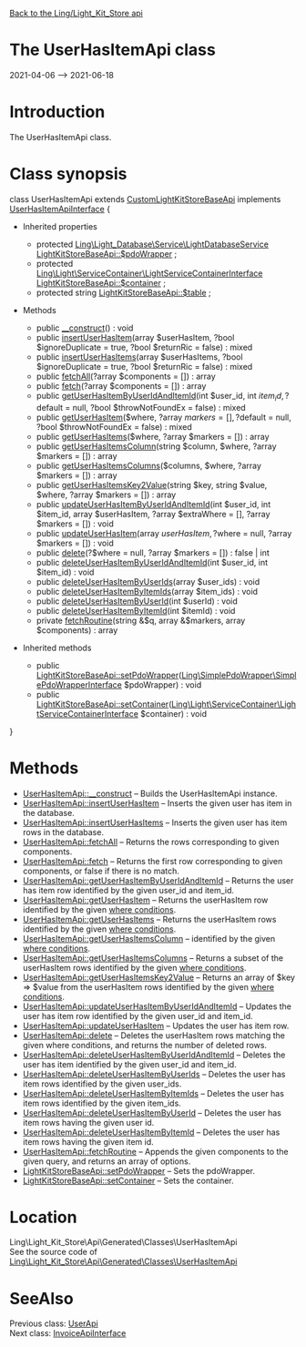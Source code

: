 [Back to the Ling/Light_Kit_Store api](https://github.com/lingtalfi/Light_Kit_Store/blob/master/doc/api/Ling/Light_Kit_Store.md)



The UserHasItemApi class
================
2021-04-06 --> 2021-06-18






Introduction
============

The UserHasItemApi class.



Class synopsis
==============


class <span class="pl-k">UserHasItemApi</span> extends [CustomLightKitStoreBaseApi](https://github.com/lingtalfi/Light_Kit_Store/blob/master/doc/api/Ling/Light_Kit_Store/Api/Custom/Classes/CustomLightKitStoreBaseApi.md) implements [UserHasItemApiInterface](https://github.com/lingtalfi/Light_Kit_Store/blob/master/doc/api/Ling/Light_Kit_Store/Api/Generated/Interfaces/UserHasItemApiInterface.md) {

- Inherited properties
    - protected [Ling\Light_Database\Service\LightDatabaseService](https://github.com/lingtalfi/Light_Database/blob/master/doc/api/Ling/Light_Database/Service/LightDatabaseService.md) [LightKitStoreBaseApi::$pdoWrapper](#property-pdoWrapper) ;
    - protected [Ling\Light\ServiceContainer\LightServiceContainerInterface](https://github.com/lingtalfi/Light/blob/master/doc/api/Ling/Light/ServiceContainer/LightServiceContainerInterface.md) [LightKitStoreBaseApi::$container](#property-container) ;
    - protected string [LightKitStoreBaseApi::$table](#property-table) ;

- Methods
    - public [__construct](https://github.com/lingtalfi/Light_Kit_Store/blob/master/doc/api/Ling/Light_Kit_Store/Api/Generated/Classes/UserHasItemApi/__construct.md)() : void
    - public [insertUserHasItem](https://github.com/lingtalfi/Light_Kit_Store/blob/master/doc/api/Ling/Light_Kit_Store/Api/Generated/Classes/UserHasItemApi/insertUserHasItem.md)(array $userHasItem, ?bool $ignoreDuplicate = true, ?bool $returnRic = false) : mixed
    - public [insertUserHasItems](https://github.com/lingtalfi/Light_Kit_Store/blob/master/doc/api/Ling/Light_Kit_Store/Api/Generated/Classes/UserHasItemApi/insertUserHasItems.md)(array $userHasItems, ?bool $ignoreDuplicate = true, ?bool $returnRic = false) : mixed
    - public [fetchAll](https://github.com/lingtalfi/Light_Kit_Store/blob/master/doc/api/Ling/Light_Kit_Store/Api/Generated/Classes/UserHasItemApi/fetchAll.md)(?array $components = []) : array
    - public [fetch](https://github.com/lingtalfi/Light_Kit_Store/blob/master/doc/api/Ling/Light_Kit_Store/Api/Generated/Classes/UserHasItemApi/fetch.md)(?array $components = []) : array
    - public [getUserHasItemByUserIdAndItemId](https://github.com/lingtalfi/Light_Kit_Store/blob/master/doc/api/Ling/Light_Kit_Store/Api/Generated/Classes/UserHasItemApi/getUserHasItemByUserIdAndItemId.md)(int $user_id, int $item_id, ?$default = null, ?bool $throwNotFoundEx = false) : mixed
    - public [getUserHasItem](https://github.com/lingtalfi/Light_Kit_Store/blob/master/doc/api/Ling/Light_Kit_Store/Api/Generated/Classes/UserHasItemApi/getUserHasItem.md)($where, ?array $markers = [], ?$default = null, ?bool $throwNotFoundEx = false) : mixed
    - public [getUserHasItems](https://github.com/lingtalfi/Light_Kit_Store/blob/master/doc/api/Ling/Light_Kit_Store/Api/Generated/Classes/UserHasItemApi/getUserHasItems.md)($where, ?array $markers = []) : array
    - public [getUserHasItemsColumn](https://github.com/lingtalfi/Light_Kit_Store/blob/master/doc/api/Ling/Light_Kit_Store/Api/Generated/Classes/UserHasItemApi/getUserHasItemsColumn.md)(string $column, $where, ?array $markers = []) : array
    - public [getUserHasItemsColumns](https://github.com/lingtalfi/Light_Kit_Store/blob/master/doc/api/Ling/Light_Kit_Store/Api/Generated/Classes/UserHasItemApi/getUserHasItemsColumns.md)($columns, $where, ?array $markers = []) : array
    - public [getUserHasItemsKey2Value](https://github.com/lingtalfi/Light_Kit_Store/blob/master/doc/api/Ling/Light_Kit_Store/Api/Generated/Classes/UserHasItemApi/getUserHasItemsKey2Value.md)(string $key, string $value, $where, ?array $markers = []) : array
    - public [updateUserHasItemByUserIdAndItemId](https://github.com/lingtalfi/Light_Kit_Store/blob/master/doc/api/Ling/Light_Kit_Store/Api/Generated/Classes/UserHasItemApi/updateUserHasItemByUserIdAndItemId.md)(int $user_id, int $item_id, array $userHasItem, ?array $extraWhere = [], ?array $markers = []) : void
    - public [updateUserHasItem](https://github.com/lingtalfi/Light_Kit_Store/blob/master/doc/api/Ling/Light_Kit_Store/Api/Generated/Classes/UserHasItemApi/updateUserHasItem.md)(array $userHasItem, ?$where = null, ?array $markers = []) : void
    - public [delete](https://github.com/lingtalfi/Light_Kit_Store/blob/master/doc/api/Ling/Light_Kit_Store/Api/Generated/Classes/UserHasItemApi/delete.md)(?$where = null, ?array $markers = []) : false | int
    - public [deleteUserHasItemByUserIdAndItemId](https://github.com/lingtalfi/Light_Kit_Store/blob/master/doc/api/Ling/Light_Kit_Store/Api/Generated/Classes/UserHasItemApi/deleteUserHasItemByUserIdAndItemId.md)(int $user_id, int $item_id) : void
    - public [deleteUserHasItemByUserIds](https://github.com/lingtalfi/Light_Kit_Store/blob/master/doc/api/Ling/Light_Kit_Store/Api/Generated/Classes/UserHasItemApi/deleteUserHasItemByUserIds.md)(array $user_ids) : void
    - public [deleteUserHasItemByItemIds](https://github.com/lingtalfi/Light_Kit_Store/blob/master/doc/api/Ling/Light_Kit_Store/Api/Generated/Classes/UserHasItemApi/deleteUserHasItemByItemIds.md)(array $item_ids) : void
    - public [deleteUserHasItemByUserId](https://github.com/lingtalfi/Light_Kit_Store/blob/master/doc/api/Ling/Light_Kit_Store/Api/Generated/Classes/UserHasItemApi/deleteUserHasItemByUserId.md)(int $userId) : void
    - public [deleteUserHasItemByItemId](https://github.com/lingtalfi/Light_Kit_Store/blob/master/doc/api/Ling/Light_Kit_Store/Api/Generated/Classes/UserHasItemApi/deleteUserHasItemByItemId.md)(int $itemId) : void
    - private [fetchRoutine](https://github.com/lingtalfi/Light_Kit_Store/blob/master/doc/api/Ling/Light_Kit_Store/Api/Generated/Classes/UserHasItemApi/fetchRoutine.md)(string &$q, array &$markers, array $components) : array

- Inherited methods
    - public [LightKitStoreBaseApi::setPdoWrapper](https://github.com/lingtalfi/Light_Kit_Store/blob/master/doc/api/Ling/Light_Kit_Store/Api/Generated/Classes/LightKitStoreBaseApi/setPdoWrapper.md)([Ling\SimplePdoWrapper\SimplePdoWrapperInterface](https://github.com/lingtalfi/SimplePdoWrapper/blob/master/doc/api/Ling/SimplePdoWrapper/SimplePdoWrapperInterface.md) $pdoWrapper) : void
    - public [LightKitStoreBaseApi::setContainer](https://github.com/lingtalfi/Light_Kit_Store/blob/master/doc/api/Ling/Light_Kit_Store/Api/Generated/Classes/LightKitStoreBaseApi/setContainer.md)([Ling\Light\ServiceContainer\LightServiceContainerInterface](https://github.com/lingtalfi/Light/blob/master/doc/api/Ling/Light/ServiceContainer/LightServiceContainerInterface.md) $container) : void

}






Methods
==============

- [UserHasItemApi::__construct](https://github.com/lingtalfi/Light_Kit_Store/blob/master/doc/api/Ling/Light_Kit_Store/Api/Generated/Classes/UserHasItemApi/__construct.md) &ndash; Builds the UserHasItemApi instance.
- [UserHasItemApi::insertUserHasItem](https://github.com/lingtalfi/Light_Kit_Store/blob/master/doc/api/Ling/Light_Kit_Store/Api/Generated/Classes/UserHasItemApi/insertUserHasItem.md) &ndash; Inserts the given user has item in the database.
- [UserHasItemApi::insertUserHasItems](https://github.com/lingtalfi/Light_Kit_Store/blob/master/doc/api/Ling/Light_Kit_Store/Api/Generated/Classes/UserHasItemApi/insertUserHasItems.md) &ndash; Inserts the given user has item rows in the database.
- [UserHasItemApi::fetchAll](https://github.com/lingtalfi/Light_Kit_Store/blob/master/doc/api/Ling/Light_Kit_Store/Api/Generated/Classes/UserHasItemApi/fetchAll.md) &ndash; Returns the rows corresponding to given components.
- [UserHasItemApi::fetch](https://github.com/lingtalfi/Light_Kit_Store/blob/master/doc/api/Ling/Light_Kit_Store/Api/Generated/Classes/UserHasItemApi/fetch.md) &ndash; Returns the first row corresponding to given components, or false if there is no match.
- [UserHasItemApi::getUserHasItemByUserIdAndItemId](https://github.com/lingtalfi/Light_Kit_Store/blob/master/doc/api/Ling/Light_Kit_Store/Api/Generated/Classes/UserHasItemApi/getUserHasItemByUserIdAndItemId.md) &ndash; Returns the user has item row identified by the given user_id and item_id.
- [UserHasItemApi::getUserHasItem](https://github.com/lingtalfi/Light_Kit_Store/blob/master/doc/api/Ling/Light_Kit_Store/Api/Generated/Classes/UserHasItemApi/getUserHasItem.md) &ndash; Returns the userHasItem row identified by the given [where conditions](https://github.com/lingtalfi/SimplePdoWrapper#the-where-conditions).
- [UserHasItemApi::getUserHasItems](https://github.com/lingtalfi/Light_Kit_Store/blob/master/doc/api/Ling/Light_Kit_Store/Api/Generated/Classes/UserHasItemApi/getUserHasItems.md) &ndash; Returns the userHasItem rows identified by the given [where conditions](https://github.com/lingtalfi/SimplePdoWrapper#the-where-conditions).
- [UserHasItemApi::getUserHasItemsColumn](https://github.com/lingtalfi/Light_Kit_Store/blob/master/doc/api/Ling/Light_Kit_Store/Api/Generated/Classes/UserHasItemApi/getUserHasItemsColumn.md) &ndash; identified by the given [where conditions](https://github.com/lingtalfi/SimplePdoWrapper#the-where-conditions).
- [UserHasItemApi::getUserHasItemsColumns](https://github.com/lingtalfi/Light_Kit_Store/blob/master/doc/api/Ling/Light_Kit_Store/Api/Generated/Classes/UserHasItemApi/getUserHasItemsColumns.md) &ndash; Returns a subset of the userHasItem rows identified by the given [where conditions](https://github.com/lingtalfi/SimplePdoWrapper#the-where-conditions).
- [UserHasItemApi::getUserHasItemsKey2Value](https://github.com/lingtalfi/Light_Kit_Store/blob/master/doc/api/Ling/Light_Kit_Store/Api/Generated/Classes/UserHasItemApi/getUserHasItemsKey2Value.md) &ndash; Returns an array of $key => $value from the userHasItem rows identified by the given [where conditions](https://github.com/lingtalfi/SimplePdoWrapper#the-where-conditions).
- [UserHasItemApi::updateUserHasItemByUserIdAndItemId](https://github.com/lingtalfi/Light_Kit_Store/blob/master/doc/api/Ling/Light_Kit_Store/Api/Generated/Classes/UserHasItemApi/updateUserHasItemByUserIdAndItemId.md) &ndash; Updates the user has item row identified by the given user_id and item_id.
- [UserHasItemApi::updateUserHasItem](https://github.com/lingtalfi/Light_Kit_Store/blob/master/doc/api/Ling/Light_Kit_Store/Api/Generated/Classes/UserHasItemApi/updateUserHasItem.md) &ndash; Updates the user has item row.
- [UserHasItemApi::delete](https://github.com/lingtalfi/Light_Kit_Store/blob/master/doc/api/Ling/Light_Kit_Store/Api/Generated/Classes/UserHasItemApi/delete.md) &ndash; Deletes the userHasItem rows matching the given where conditions, and returns the number of deleted rows.
- [UserHasItemApi::deleteUserHasItemByUserIdAndItemId](https://github.com/lingtalfi/Light_Kit_Store/blob/master/doc/api/Ling/Light_Kit_Store/Api/Generated/Classes/UserHasItemApi/deleteUserHasItemByUserIdAndItemId.md) &ndash; Deletes the user has item identified by the given user_id and item_id.
- [UserHasItemApi::deleteUserHasItemByUserIds](https://github.com/lingtalfi/Light_Kit_Store/blob/master/doc/api/Ling/Light_Kit_Store/Api/Generated/Classes/UserHasItemApi/deleteUserHasItemByUserIds.md) &ndash; Deletes the user has item rows identified by the given user_ids.
- [UserHasItemApi::deleteUserHasItemByItemIds](https://github.com/lingtalfi/Light_Kit_Store/blob/master/doc/api/Ling/Light_Kit_Store/Api/Generated/Classes/UserHasItemApi/deleteUserHasItemByItemIds.md) &ndash; Deletes the user has item rows identified by the given item_ids.
- [UserHasItemApi::deleteUserHasItemByUserId](https://github.com/lingtalfi/Light_Kit_Store/blob/master/doc/api/Ling/Light_Kit_Store/Api/Generated/Classes/UserHasItemApi/deleteUserHasItemByUserId.md) &ndash; Deletes the user has item rows having the given user id.
- [UserHasItemApi::deleteUserHasItemByItemId](https://github.com/lingtalfi/Light_Kit_Store/blob/master/doc/api/Ling/Light_Kit_Store/Api/Generated/Classes/UserHasItemApi/deleteUserHasItemByItemId.md) &ndash; Deletes the user has item rows having the given item id.
- [UserHasItemApi::fetchRoutine](https://github.com/lingtalfi/Light_Kit_Store/blob/master/doc/api/Ling/Light_Kit_Store/Api/Generated/Classes/UserHasItemApi/fetchRoutine.md) &ndash; Appends the given components to the given query, and returns an array of options.
- [LightKitStoreBaseApi::setPdoWrapper](https://github.com/lingtalfi/Light_Kit_Store/blob/master/doc/api/Ling/Light_Kit_Store/Api/Generated/Classes/LightKitStoreBaseApi/setPdoWrapper.md) &ndash; Sets the pdoWrapper.
- [LightKitStoreBaseApi::setContainer](https://github.com/lingtalfi/Light_Kit_Store/blob/master/doc/api/Ling/Light_Kit_Store/Api/Generated/Classes/LightKitStoreBaseApi/setContainer.md) &ndash; Sets the container.





Location
=============
Ling\Light_Kit_Store\Api\Generated\Classes\UserHasItemApi<br>
See the source code of [Ling\Light_Kit_Store\Api\Generated\Classes\UserHasItemApi](https://github.com/lingtalfi/Light_Kit_Store/blob/master/Api/Generated/Classes/UserHasItemApi.php)



SeeAlso
==============
Previous class: [UserApi](https://github.com/lingtalfi/Light_Kit_Store/blob/master/doc/api/Ling/Light_Kit_Store/Api/Generated/Classes/UserApi.md)<br>Next class: [InvoiceApiInterface](https://github.com/lingtalfi/Light_Kit_Store/blob/master/doc/api/Ling/Light_Kit_Store/Api/Generated/Interfaces/InvoiceApiInterface.md)<br>
